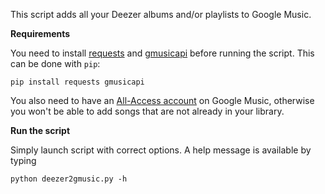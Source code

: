 This script adds all your Deezer albums and/or playlists to Google Music.

**Requirements**

You need to install [requests][requests-ws] and [gmusicapi][gmusicapi-ws] before running the script. This can be done with `pip`:

    pip install requests gmusicapi

You also need to have an [All-Access account][aa-account] on Google Music, otherwise you won't be able to add songs that are not already in your library.


**Run the script**

Simply launch script with correct options. A help message is available by typing

    python deezer2gmusic.py -h


[requests-ws]: http://docs.python-requests.org/en/latest/
[gmusicapi-ws]: https://github.com/simon-weber/Unofficial-Google-Music-API
[aa-account]: https://play.google.com/about/music/
